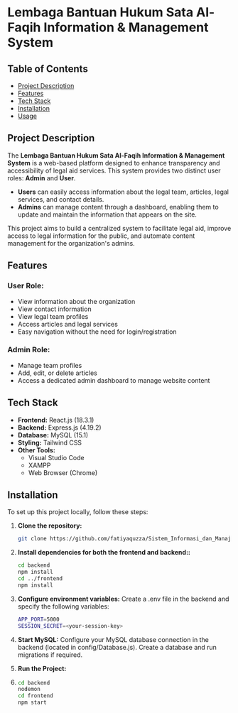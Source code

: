 # Lembaga Bantuan Hukum Sata Al-Faqih Information & Management System

## Table of Contents
- [Project Description](#project-description)
- [Features](#features)
- [Tech Stack](#tech-stack)
- [Installation](#installation)
- [Usage](#usage)

## Project Description
The **Lembaga Bantuan Hukum Sata Al-Faqih Information & Management System** is a web-based platform designed to enhance transparency and accessibility of legal aid services. This system provides two distinct user roles: **Admin** and **User**.

- **Users** can easily access information about the legal team, articles, legal services, and contact details.
- **Admins** can manage content through a dashboard, enabling them to update and maintain the information that appears on the site.

This project aims to build a centralized system to facilitate legal aid, improve access to legal information for the public, and automate content management for the organization's admins.

## Features
### User Role:
- View information about the organization
- View contact information 
- View legal team profiles
- Access articles and legal services
- Easy navigation without the need for login/registration

### Admin Role:
- Manage team profiles
- Add, edit, or delete articles
- Access a dedicated admin dashboard to manage website content

## Tech Stack
- **Frontend:** React.js (18.3.1)
- **Backend:** Express.js (4.19.2)
- **Database:** MySQL (15.1)
- **Styling:** Tailwind CSS
- **Other Tools:**
  - Visual Studio Code
  - XAMPP
  - Web Browser (Chrome)

## Installation
To set up this project locally, follow these steps:

1. **Clone the repository:**
   ```bash
   git clone https://github.com/fatiyaquzza/Sistem_Informasi_dan_Manajemen_KKP.git

2. **Install dependencies for both the frontend and backend::**
   ```bash
   cd backend
   npm install
   cd ../frontend
   npm install

4. **Configure environment variables:**
   Create a .env file in  the backend and specify the following variables:
   ```bash
   APP_PORT=5000
   SESSION_SECRET=<your-session-key>

5. **Start MySQL:**
   Configure your MySQL database connection in the backend (located in config/Database.js).
   Create a database and run migrations if required.

6. **Run the Project:**
7. ```bash
   cd backend
   nodemon
   cd frontend
   npm start
